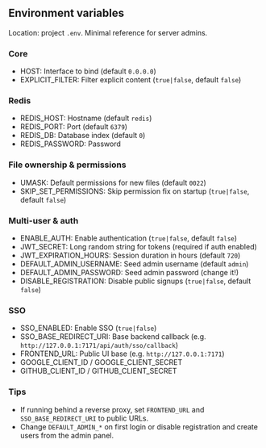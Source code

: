 ## Environment variables

Location: project `.env`. Minimal reference for server admins.

### Core
- HOST: Interface to bind (default `0.0.0.0`)
- EXPLICIT_FILTER: Filter explicit content (`true|false`, default `false`)

### Redis
- REDIS_HOST: Hostname (default `redis`)
- REDIS_PORT: Port (default `6379`)
- REDIS_DB: Database index (default `0`)
- REDIS_PASSWORD: Password

### File ownership & permissions
- UMASK: Default permissions for new files (default `0022`)
- SKIP_SET_PERMISSIONS: Skip permission fix on startup (`true|false`, default `false`)

### Multi-user & auth
- ENABLE_AUTH: Enable authentication (`true|false`, default `false`)
- JWT_SECRET: Long random string for tokens (required if auth enabled)
- JWT_EXPIRATION_HOURS: Session duration in hours (default `720`)
- DEFAULT_ADMIN_USERNAME: Seed admin username (default `admin`)
- DEFAULT_ADMIN_PASSWORD: Seed admin password (change it!)
- DISABLE_REGISTRATION: Disable public signups (`true|false`, default `false`)

### SSO
- SSO_ENABLED: Enable SSO (`true|false`)
- SSO_BASE_REDIRECT_URI: Base backend callback (e.g. `http://127.0.0.1:7171/api/auth/sso/callback`)
- FRONTEND_URL: Public UI base (e.g. `http://127.0.0.1:7171`)
- GOOGLE_CLIENT_ID / GOOGLE_CLIENT_SECRET
- GITHUB_CLIENT_ID / GITHUB_CLIENT_SECRET

### Tips
- If running behind a reverse proxy, set `FRONTEND_URL` and `SSO_BASE_REDIRECT_URI` to public URLs.
- Change `DEFAULT_ADMIN_*` on first login or disable registration and create users from the admin panel.